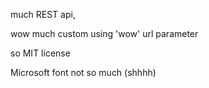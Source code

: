 much REST api,

wow much custom using 'wow' url parameter

so MIT license

Microsoft font not so much (shhhh)
